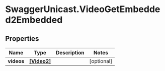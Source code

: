 # SwaggerUnicast.VideoGetEmbedded2Embedded

## Properties

Name | Type | Description | Notes
------------ | ------------- | ------------- | -------------
**videos** | [**[Video2]**](Video2.md) |  | [optional] 


